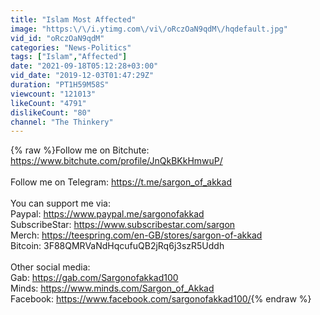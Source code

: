 ```yaml
---
title: "Islam Most Affected"
image: "https:\/\/i.ytimg.com\/vi\/oRczOaN9qdM\/hqdefault.jpg"
vid_id: "oRczOaN9qdM"
categories: "News-Politics"
tags: ["Islam","Affected"]
date: "2021-09-18T05:12:28+03:00"
vid_date: "2019-12-03T01:47:29Z"
duration: "PT1H59M58S"
viewcount: "121013"
likeCount: "4791"
dislikeCount: "80"
channel: "The Thinkery"
---
```

{% raw %}Follow me on Bitchute: <a rel="nofollow" target="blank" href="https://www.bitchute.com/profile/JnQkBKkHmwuP/">https://www.bitchute.com/profile/JnQkBKkHmwuP/</a><br /><br />Follow me on Telegram: <a rel="nofollow" target="blank" href="https://t.me/sargon_of_akkad">https://t.me/sargon_of_akkad</a><br /><br />You can support me via: <br />    Paypal: <a rel="nofollow" target="blank" href="https://www.paypal.me/sargonofakkad">https://www.paypal.me/sargonofakkad</a> <br />    SubscribeStar: <a rel="nofollow" target="blank" href="https://www.subscribestar.com/sargon">https://www.subscribestar.com/sargon</a><br />    Merch: <a rel="nofollow" target="blank" href="https://teespring.com/en-GB/stores/sargon-of-akkad">https://teespring.com/en-GB/stores/sargon-of-akkad</a><br />    Bitcoin: 3F88QMRVaNdHqcufuQB2jRq6j3szR5Uddh<br /><br />Other social media: <br />    Gab: <a rel="nofollow" target="blank" href="https://gab.com/Sargonofakkad100">https://gab.com/Sargonofakkad100</a><br />    Minds: <a rel="nofollow" target="blank" href="https://www.minds.com/Sargon_of_Akkad">https://www.minds.com/Sargon_of_Akkad</a><br />    Facebook: <a rel="nofollow" target="blank" href="https://www.facebook.com/sargonofakkad100/">https://www.facebook.com/sargonofakkad100/</a>{% endraw %}
